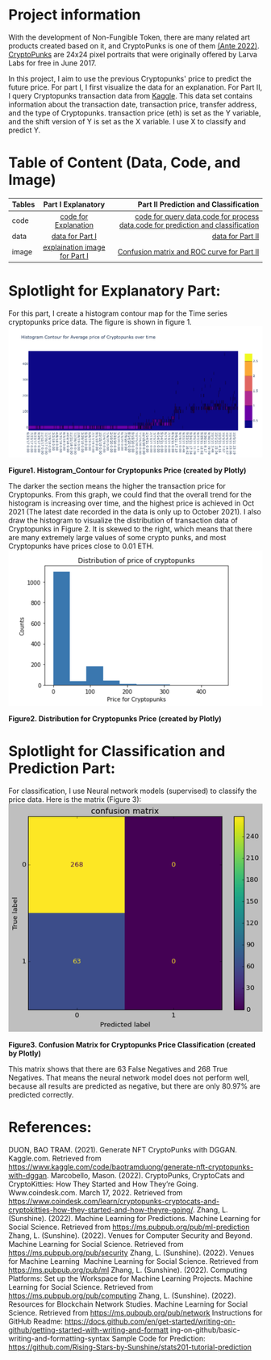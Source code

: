 # Project information
With the development of Non-Fungible Token, there are many related art products created based on it, and CryptoPunks is one of them [(Ante 2022)](https://www.tandfonline.com/doi/abs/10.1080/10438599.2022.2119564). [CryptoPunks](https://www.coindesk.com/learn/cryptopunks-cryptocats-and-cryptokitties-how-they-started-and-how-theyre-going/) are 24x24 pixel portraits that were originally offered by Larva Labs for free in June 2017. 

In this project, I aim to use the previous Cryptopunks' price to predict the future price. 
For part I, I first visualize the data for an explanation.
For Part II, I query Cryptopunks transaction data from [Kaggle](https://www.kaggle.com/code/baotramduong/generate-nft-cryptopunks-with-dggan). This data set contains information about the transaction date, transaction price, transfer address, and the type of Cryptopunks. transaction price (eth) is set as the Y variable, and the shift version of Y is set as the X variable. I use X to classify and predict Y.

# Table of Content (Data, Code, and Image)


| Tables        | Part I Explanatory           | Part II Prediction and Classification   |
| ------------- |:-------------:| -----:|
| code        | [code for Explanation](https://github.com/SunYutongAmber/portfolio/blob/main/Problem_set2/code/Explanatory_Cryptopunks_Data_Analysis.ipynb) | [code for query data](https://github.com/SunYutongAmber/portfolio/blob/main/Problem_set2/code/Query_CryptoPunks_Data_yutong_sun.ipynb),[code for process data](https://github.com/SunYutongAmber/portfolio/blob/main/Problem_set2/code/Process_Cryptopunk_Data_Prepare_X_and_Y_for_Classification_and_Regressions.ipynb),[code for prediction and classification](https://github.com/SunYutongAmber/portfolio/blob/main/Problem_set2/code/Analyze_Cryptopunks_Data_Machine_Learning_for_Predicting_Market_Congestion.ipynb) |
| data        | [data for Part I](https://github.com/SunYutongAmber/portfolio/blob/main/Problem_set2/data/queried_cryptopunks_data.csv)      |   [data for Part II](https://github.com/SunYutongAmber/portfolio/tree/main/Problem_set2/data) |
| image      | [explaination image for Part I](https://github.com/SunYutongAmber/portfolio/blob/main/Problem_set2/image/Histogram_Contour%20plot%20for%20Cryptopunks%20average%20price.png)     |  [Confusion matrix and ROC curve for Part II](https://github.com/SunYutongAmber/portfolio/tree/main/Problem_set2/image) |


# Splotlight for Explanatory Part:
For this part, I create a histogram contour map for the Time series cryptopunks price data. The figure is shown in figure 1.
![image](https://github.com/SunYutongAmber/portfolio/blob/main/Problem_set2/image/Histogram_Contour%20plot%20for%20Cryptopunks%20average%20price.png) 

**Figure1. Histogram_Contour for Cryptopunks Price (created by Plotly)** 

The darker the section means the higher the transaction price for Cryptopunks. From this graph, we could find that the overall trend for the histogram is increasing over time, and the highest price is achieved in Oct 2021 (The latest date recorded in the data is only up to October 2021). I also draw the histogram to visualize the distribution of transaction data of Cryptopunks in Figure 2. It is skewed to the right, which means that there are many extremely large values of some crypto punks, and most Cryptopunks have prices close to 0.01 ETH.
![image](https://github.com/SunYutongAmber/portfolio/blob/main/Problem_set2/image/distribution%20of%20cryptopunks%20price.png) 

**Figure2. Distribution for Cryptopunks Price (created by Plotly)**


# Splotlight for Classification and Prediction Part:
For classification, I use Neural network models (supervised) to classify the price data. Here is the matrix (Figure 3): 
![image](https://github.com/SunYutongAmber/portfolio/blob/main/Problem_set2/image/confusion%20matrix%20for%20classification.png) 

**Figure3. Confusion Matrix for Cryptopunks Price Classification (created by Plotly)**

This matrix shows that there are 63 False Negatives and 268 True Negatives. That means the neural network model does not perform well, because all results are predicted as negative, but there are only 80.97% are predicted correctly.


# References:
DUON, BAO TRAM. (2021). Generate NFT CryptoPunks with DGGAN. Kaggle.com. Retrieved from 
https://www.kaggle.com/code/baotramduong/generate-nft-cryptopunks-with-dggan.
Marcobello, Mason. (2022). CryptoPunks, CryptoCats and CryptoKitties: How They Started and How They’re Going. Www.coindesk.com. March 17, 2022. Retrieved from https://www.coindesk.com/learn/cryptopunks-cryptocats-and-cryptokitties-how-they-started-and-how-theyre-going/.
Zhang, L. (Sunshine). (2022). Machine Learning for Predictions. Machine Learning for Social
Science. Retrieved from https://ms.pubpub.org/pub/ml-prediction
Zhang, L. (Sunshine). (2022). Venues for Computer Security and Beyond. Machine Learning for
Social Science. Retrieved from https://ms.pubpub.org/pub/security
Zhang, L. (Sunshine). (2022). Venues for Machine Learning&nbsp; Machine Learning for
Social Science. Retrieved from https://ms.pubpub.org/pub/ml
Zhang, L. (Sunshine). (2022). Computing Platforms: Set up the Workspace for Machine
Learning Projects. Machine Learning for Social Science. Retrieved from
https://ms.pubpub.org/pub/computing
Zhang, L. (Sunshine). (2022). Resources for Blockchain Network Studies. Machine Learning for
Social Science. Retrieved from https://ms.pubpub.org/pub/network
Instructions for GitHub Readme:
https://docs.github.com/en/get-started/writing-on-github/getting-started-with-writing-and-formatt
ing-on-github/basic-writing-and-formatting-syntax
Sample Code for Prediction:
https://github.com/Rising-Stars-by-Sunshine/stats201-tutorial-prediction
